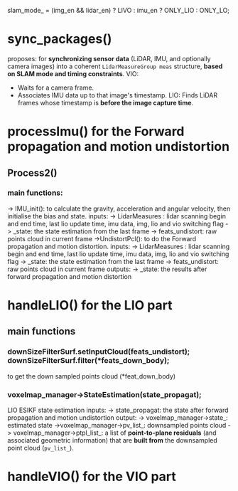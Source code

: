 slam_mode_ = (img_en && lidar_en) ? LIVO : imu_en ? ONLY_LIO : ONLY_LO;
# sync_packages()
proposes: for **synchronizing sensor data** (LiDAR, IMU, and optionally camera images) into a coherent `LidarMeasureGroup meas` structure, **based on SLAM mode and timing constraints**.
VIO:
- Waits for a camera frame.
- Associates IMU data up to that image's timestamp.
LIO:
Finds LiDAR frames whose timestamp is **before the image capture time**.
# processImu() for the Forward propagation and motion undistortion
## Process2()
### main functions:
-> IMU_init(): to calculate the gravity, acceleration and angular velocity, then initialise the bias and state.
	inputs: 
	-> LidarMeasures : lidar scanning begin and end time, last lio update time, imu data, img, lio and vio switching flag
	-> \_state: the state estimation from the last frame 
	-> feats\_undistort: raw points cloud in current frame
->UndistortPcl(): to do the Forward propagation and motion distortion. 
	inputs: 
		-> LidarMeasures : lidar scanning begin and end time, last lio update time, imu data, img, lio and vio switching flag
		-> \_state: the state estimation from the last frame 
		-> feats\_undistort: raw points cloud in current frame
	outputs:
		-> \_state: the results after forward propagation and motion distortion

# handleLIO() for the LIO part
## main functions
### downSizeFilterSurf.setInputCloud(feats_undistort); downSizeFilterSurf.filter(\*feats_down_body);
to get the down sampled points cloud (\*feat_down_body)
### voxelmap_manager->StateEstimation(state_propagat);
LIO ESIKF state estimation
inputs:
	-> state_propagat: the state after forward propagation and motion undistortion
output:
	-> voxelmap_manager->state_: estimated state
	->voxelmap_manager->pv_list_: downsampled points cloud
	-> voxelmap_manager->ptpl_list_: a list of **point-to-plane residuals** (and associated geometric information) that are **built from** the downsampled point cloud (`pv_list_`).
### 

# handleVIO() for the VIO part